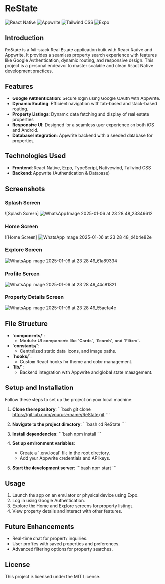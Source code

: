 # ReState

![React Native](https://img.shields.io/badge/React_Native-20232A?style=for-the-badge&logo=react&logoColor=61DAFB)
![Appwrite](https://img.shields.io/badge/Appwrite-F02E65?style=for-the-badge&logo=appwrite&logoColor=white)
![Tailwind CSS](https://img.shields.io/badge/Tailwind_CSS-38B2AC?style=for-the-badge&logo=tailwind-css&logoColor=white)
![Expo](https://img.shields.io/badge/Expo-000020?style=for-the-badge&logo=expo&logoColor=white)

## Introduction
ReState is a full-stack Real Estate application built with React Native and Appwrite. It provides a seamless property search experience with features like Google Authentication, dynamic routing, and responsive design. This project is a personal endeavor to master scalable and clean React Native development practices.

## Features
- **Google Authentication**: Secure login using Google OAuth with Appwrite.
- **Dynamic Routing**: Efficient navigation with tab-based and stack-based routing.
- **Property Listings**: Dynamic data fetching and display of real estate properties.
- **Responsive UI**: Designed for a seamless user experience on both iOS and Android.
- **Database Integration**: Appwrite backend with a seeded database for properties.

## Technologies Used
- **Frontend**: React Native, Expo, TypeScript, Nativewind, Tailwind CSS
- **Backend**: Appwrite (Authentication & Database)

## Screenshots

### Splash Screen
![Splash Screen]
![WhatsApp Image 2025-01-06 at 23 28 48_23346612](https://github.com/user-attachments/assets/4236d3c7-a944-43a9-81b7-f4184137dc42)


### Home Screen
![Home Screen]
![WhatsApp Image 2025-01-06 at 23 28 48_d4b4e82e](https://github.com/user-attachments/assets/073319d2-3f8c-4b2a-901e-911bc494e851)


### Explore Screen
![WhatsApp Image 2025-01-06 at 23 28 49_61a89334](https://github.com/user-attachments/assets/4c1967ec-8e38-4b17-9a8b-7da9eccb96e6)

### Profile Screen
![WhatsApp Image 2025-01-06 at 23 28 49_44c81821](https://github.com/user-attachments/assets/5b4b9d46-eda7-478e-a275-e18d10c1f03a)

### Property Details Screen
![WhatsApp Image 2025-01-06 at 23 28 49_55aefa4c](https://github.com/user-attachments/assets/7b8d6893-72a4-436e-8ded-2266a79fe284)

## File Structure
- **\`components/\`**:
  - Modular UI components like \`Cards\`, \`Search\`, and \`Filters\`.
- **\`constants/\`**:
  - Centralized static data, icons, and image paths.
- **\`hooks/\`**:
  - Custom React hooks for theme and color management.
- **\`lib/\`**:
  - Backend integration with Appwrite and global state management.

## Setup and Installation
Follow these steps to set up the project on your local machine:

1. **Clone the repository**:
   \`\`\`bash
   git clone https://github.com/yourusername/ReState.git
   \`\`\`
2. **Navigate to the project directory**:
   \`\`\`bash
   cd ReState
   \`\`\`
3. **Install dependencies**:
   \`\`\`bash
   npm install
   \`\`\`
4. **Set up environment variables**:
   - Create a \`.env.local\` file in the root directory.
   - Add your Appwrite credentials and API keys.

5. **Start the development server**:
   \`\`\`bash
   npm start
   \`\`\`

## Usage
1. Launch the app on an emulator or physical device using Expo.
2. Log in using Google Authentication.
3. Explore the Home and Explore screens for property listings.
4. View property details and interact with other features.

## Future Enhancements
- Real-time chat for property inquiries.
- User profiles with saved properties and preferences.
- Advanced filtering options for property searches.

## License
This project is licensed under the MIT License.
